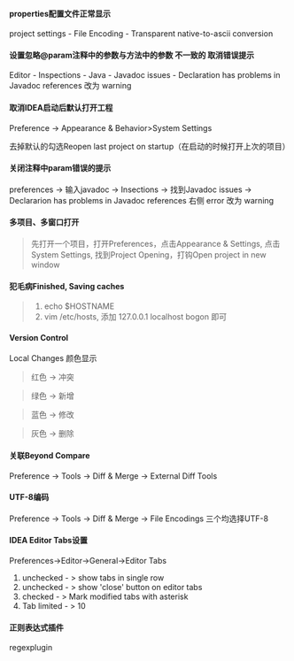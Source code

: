 #### properties配置文件正常显示

project settings - File Encoding - Transparent native-to-ascii conversion

#### 设置忽略@param注释中的参数与方法中的参数 不一致的 取消错误提示

Editor - Inspections - Java - Javadoc issues - Declaration has problems in Javadoc references 改为 warning 

#### 取消IDEA启动后默认打开工程
Preference  -> Appearance & Behavior>System Settings

去掉默认的勾选Reopen last project on startup（在启动的时候打开上次的项目）

#### 关闭注释中param错误的提示

preferences -> 输入javadoc -> Insections -> 找到Javadoc issues -> Declararion has problems in Javadoc references
右侧 error 改为 warning

#### 多项目、多窗口打开

>先打开一个项目，打开Preferences，点击Appearance & Settings, 点击System Settings, 找到Project Opening，打钩Open project in new window

#### 犯毛病Finished, Saving caches

>1. echo $HOSTNAME 
>2. vim /etc/hosts, 添加 127.0.0.1 localhost bogon 即可

#### Version Control

Local Changes 颜色显示

>红色 -> 冲突

>绿色 -> 新增

>蓝色 -> 修改

>灰色 -> 删除

#### 关联Beyond Compare
Preference -> Tools -> Diff & Merge -> External Diff Tools

#### UTF-8编码
Preference -> Tools -> Diff & Merge -> File Encodings
三个均选择UTF-8

#### IDEA Editor Tabs设置
Preferences→Editor→General→Editor Tabs
1. unchecked - > show tabs in single row
2. unchecked - > show 'close' button on editor tabs
3. checked   - > Mark modified tabs with asterisk
4. Tab limited - > 10

#### 正则表达式插件

regexplugin